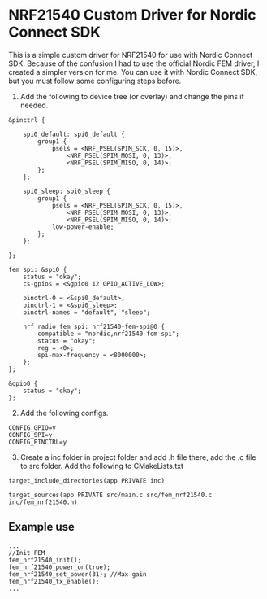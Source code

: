 # NRF21540 Custom Driver for Nordic Connect SDK
This is a simple custom driver for NRF21540 for use with Nordic Connect SDK. Because of the confusion I had to use the official
Nordic FEM driver, I created a simpler version for me. You can use it with Nordic Connect SDK, but you must follow some configuring
steps before.

1. Add the following to device tree (or overlay) and change the pins if needed.
```
&pinctrl {

	spi0_default: spi0_default {
		group1 {
			psels = <NRF_PSEL(SPIM_SCK, 0, 15)>,
				<NRF_PSEL(SPIM_MOSI, 0, 13)>,
				<NRF_PSEL(SPIM_MISO, 0, 14)>;
		};
	};

	spi0_sleep: spi0_sleep {
		group1 {
			psels = <NRF_PSEL(SPIM_SCK, 0, 15)>,
				<NRF_PSEL(SPIM_MOSI, 0, 13)>,
				<NRF_PSEL(SPIM_MISO, 0, 14)>;
			low-power-enable;
		};
	};

};
```
```
fem_spi: &spi0 {
	status = "okay";
	cs-gpios = <&gpio0 12 GPIO_ACTIVE_LOW>;

	pinctrl-0 = <&spi0_default>;
	pinctrl-1 = <&spi0_sleep>;
	pinctrl-names = "default", "sleep";

	nrf_radio_fem_spi: nrf21540-fem-spi@0 {
		compatible = "nordic,nrf21540-fem-spi";
		status = "okay";
		reg = <0>;
		spi-max-frequency = <8000000>;
	};
};
```
```
&gpio0 {
	status = "okay";
};
```
2. Add the following configs.
```
CONFIG_GPIO=y
CONFIG_SPI=y
CONFIG_PINCTRL=y
```
3. Create a inc folder in project folder and add .h file there, add the .c file to src folder. Add the following to CMakeLists.txt
```
target_include_directories(app PRIVATE inc)

target_sources(app PRIVATE src/main.c src/fem_nrf21540.c inc/fem_nrf21540.h)
```

## Example use
```
...
//Init FEM
fem_nrf21540_init();
fem_nrf21540_power_on(true);
fem_nrf21540_set_power(31); //Max gain
fem_nrf21540_tx_enable();
...
```


